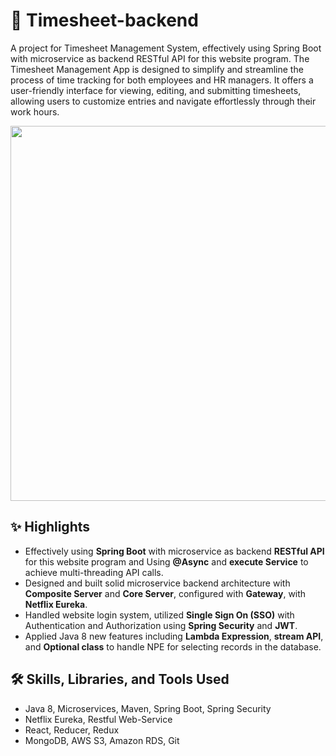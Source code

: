 # 📆 Timesheet-backend
A project for Timesheet Management System, effectively using Spring Boot with microservice as backend RESTful API for this website program. The Timesheet Management App is designed to simplify and streamline the process of time tracking for both employees and HR managers. It offers a user-friendly interface for viewing, editing, and submitting timesheets, allowing users to customize entries and navigate effortlessly through their work hours.

<p align="center">
    <img src="https://imgtr.ee/images/2023/12/08/9129929e79f63e8fbe9baec622d39af0.jpeg" width="600" />
</p>

## ✨ Highlights
- Effectively using **Spring Boot** with microservice as backend **RESTful API** for this website program and Using **@Async** and **execute Service** to achieve multi-threading API calls.
- Designed and built solid microservice backend architecture with **Composite Server** and **Core Server**, configured with **Gateway**, with **Netflix Eureka**.
- Handled website login system, utilized **Single Sign On (SSO)** with Authentication and Authorization using **Spring Security** and **JWT**.
- Applied Java 8 new features including **Lambda Expression**, **stream API**, and **Optional class** to handle NPE for selecting records in the database.

## 🛠 Skills, Libraries, and Tools Used
- Java 8, Microservices, Maven, Spring Boot, Spring Security
- Netflix Eureka, Restful Web-Service
- React, Reducer, Redux
- MongoDB, AWS S3, Amazon RDS, Git
